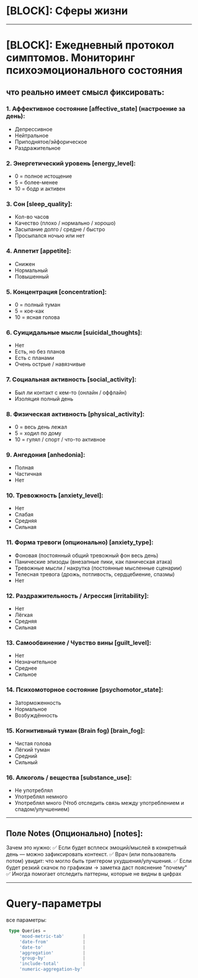 # [BLOCK]: Сферы жизни

---

# [BLOCK]: Ежедневный протокол симптомов. Мониторинг психоэмоционального состояния
## что реально имеет смысл фиксировать:

 ### 1. Аффективное состояние [affective_state] (настроение за день):
  * Депрессивное
  * Нейтральное
  * Приподнятое/эйфорическое
  * Раздражительное
 
 ### 2. Энергетический уровень [energy_level]:
  * 0 = полное истощение
  * 5 = более-менее
  * 10 = бодр и активен
 
 ### 3. Сон [sleep_quality]:
  * Кол-во часов
  * Качество (плохо / нормально / хорошо)
  * Засыпание долго / средне / быстро
  * Просыпался ночью или нет
 
 ### 4. Аппетит [appetite]:
  * Снижен
  * Нормальный
  * Повышенный
 
 ### 5. Концентрация [concentration]:
  * 0 = полный туман
  * 5 = кое-как
  * 10 = ясная голова
 
 ### 6. Суицидальные мысли [suicidal_thoughts]:
  * Нет
  * Есть, но без планов
  * Есть с планами
  * Очень острые / навязчивые
 
 ### 7. Социальная активность [social_activity]:
  * Был ли контакт с кем-то (онлайн / оффлайн)
  * Изоляция полный день
 
 ### 8. Физическая активность [physical_activity]:
  * 0 = весь день лежал
  * 5 = ходил по дому
  * 10 = гулял / спорт / что-то активное
 
 ### 9. Ангедония [anhedonia]:
  * Полная
  * Частичная
  * Нет

 ### 10. Тревожность [anxiety_level]:
   * Нет
   * Слабая
   * Средняя
   * Сильная

 ### 11. Форма тревоги (опционально) [anxiety_type]:
   * Фоновая (постоянный общий тревожный фон весь день)
   * Панические эпизоды (внезапные пики, как паническая атака)
   * Тревожные мысли / накрутка (постоянные мысленные сценарии)
   * Телесная тревога (дрожь, потливость, сердцебиение, спазмы)
   * Нет
 
 ### 12. Раздражительность / Агрессия [irritability]:
   * Нет
   * Лёгкая
   * Средняя
   * Сильная
 
 ### 13. Самообвинение / Чувство вины [guilt_level]:
   * Нет
   * Незначительное
   * Среднее
   * Сильное
 
 ### 14. Психомоторное состояние [psychomotor_state]:
   * Заторможенность
   * Нормальное
   * Возбуждённость
 
 ### 15. Когнитивный туман (Brain fog) [brain_fog]:
   * Чистая голова
   * Лёгкий туман
   * Средний
   * Сильный
 
 ### 16. Алкоголь / вещества [substance_use]:
   * Не употреблял
   * Употреблял немного
   * Употреблял много
    (Чтоб отследить связь между употреблением и спадом/улучшением)

---

## Поле Notes (Опционально) [notes]:
 Зачем это нужно:
  ✅ Если будет всплеск эмоций/мыслей в конкретный день — можно зафиксировать контекст.
  ✅ Врач (или пользователь потом) увидит: что могло быть триггером ухудшения/улучшения.
  ✅ Если будет резкий скачок по графикам -> заметка даст пояснение "почему"
  ✅ Иногда помогает отследить паттерны, которые не видны в цифрах



---

# Query-параметры

 все параметры:
  ```typescript
   type Queries = 
       'mood-metric-tab'       | 
       'date-from'             | 
       'date-to'               | 
       'aggregation'           | 
       'group-by'              | 
       'include-total'         | 
       'numeric-aggregation-by' 
  ```